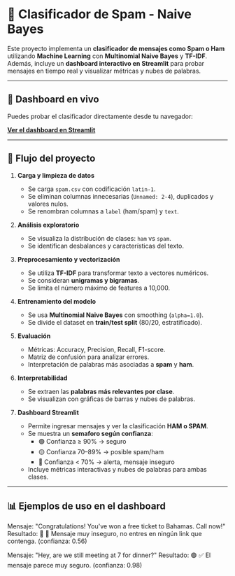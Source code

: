 # 📩 Clasificador de Spam - Naive Bayes

Este proyecto implementa un **clasificador de mensajes como Spam o Ham** utilizando **Machine Learning** con **Multinomial Naive Bayes** y **TF-IDF**.  
Además, incluye un **dashboard interactivo en Streamlit** para probar mensajes en tiempo real y visualizar métricas y nubes de palabras.

---

## 🔗 Dashboard en vivo
Puedes probar el clasificador directamente desde tu navegador:

[**Ver el dashboard en Streamlit**](https://detector-spam-machine-learning-app-7gzuwq5muw67d8kbcixkpk.streamlit.app/)

---

## 🧩 Flujo del proyecto

1. **Carga y limpieza de datos**
   - Se carga `spam.csv` con codificación `latin-1`.
   - Se eliminan columnas innecesarias (`Unnamed: 2-4`), duplicados y valores nulos.
   - Se renombran columnas a `label` (ham/spam) y `text`.

2. **Análisis exploratorio**
   - Se visualiza la distribución de clases: `ham` vs `spam`.
   - Se identifican desbalances y características del texto.

3. **Preprocesamiento y vectorización**
   - Se utiliza **TF-IDF** para transformar texto a vectores numéricos.
   - Se consideran **unigramas y bigramas**.
   - Se limita el número máximo de features a 10,000.

4. **Entrenamiento del modelo**
   - Se usa **Multinomial Naive Bayes** con smoothing (`alpha=1.0`).
   - Se divide el dataset en **train/test split** (80/20, estratificado).

5. **Evaluación**
   - Métricas: Accuracy, Precision, Recall, F1-score.
   - Matriz de confusión para analizar errores.
   - Interpretación de palabras más asociadas a **spam** y **ham**.

6. **Interpretabilidad**
   - Se extraen las **palabras más relevantes por clase**.
   - Se visualizan con gráficas de barras y nubes de palabras.

7. **Dashboard Streamlit**
   - Permite ingresar mensajes y ver la clasificación **HAM o SPAM**.
   - Se muestra un **semaforo según confianza**:
     - 🟢 Confianza ≥ 90% → seguro
     - 🟡 Confianza 70–89% → posible spam/ham
     - 🔴 Confianza < 70% → alerta, mensaje inseguro
   - Incluye métricas interactivas y nubes de palabras para ambas clases.

---

## 📊 Ejemplos de uso en el dashboard

Mensaje: "Congratulations! You've won a free ticket to Bahamas. Call now!"
Resultado: 🔴 🚨 Mensaje muy inseguro, no entres en ningún link que contenga. (confianza: 0.56)

Mensaje: "Hey, are we still meeting at 7 for dinner?"
Resultado: 🟢 ✅ El mensaje parece muy seguro. (confianza: 0.98)

